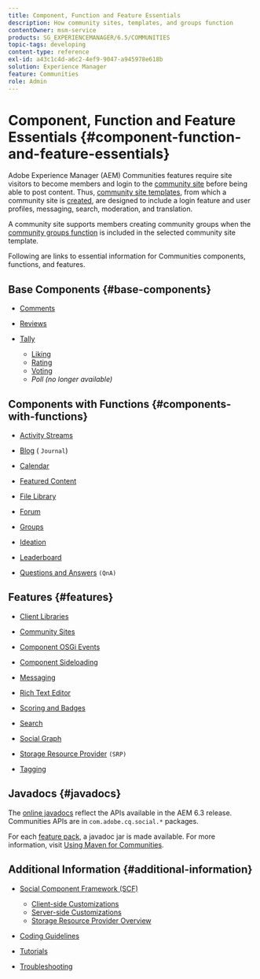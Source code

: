 ```yaml
---
title: Component, Function and Feature Essentials
description: How community sites, templates, and groups function
contentOwner: msm-service
products: SG_EXPERIENCEMANAGER/6.5/COMMUNITIES
topic-tags: developing
content-type: reference
exl-id: a43c1c4d-a6c2-4ef9-9047-a945978e618b
solution: Experience Manager
feature: Communities
role: Admin
---
```

# Component, Function and Feature Essentials  {#component-function-and-feature-essentials}

Adobe Experience Manager (AEM) Communities features require site visitors to become members and login to the [community site](overview.md#communitiessites) before being able to post content. Thus, [community site templates](sites.md), from which a community site is [created](sites-console.md), are designed to include a login feature and user profiles, messaging, search, moderation, and translation.

A community site supports members creating community groups when the [community groups function](functions.md#groups-function) is included in the selected community site template.

Following are links to essential information for Communities components, functions, and features.

## Base Components {#base-components}

* [Comments](essentials-comments.md)
* [Reviews](reviews-basics.md)
* [Tally](tally.md)

  * [Liking](essentials-liking.md)
  * [Rating](rating-basics.md)
  * [Voting](essentials-voting.md)
  * *Poll (no longer available)*

## Components with Functions {#components-with-functions}

* [Activity Streams](essentials-activities.md)
* [Blog](blog-developer-basics.md) ( `Journal`)

* [Calendar](calendar-basics-for-developers.md)
* [Featured Content](essentials-featured.md)
* [File Library](essentials-file-library.md)
* [Forum](essentials-forum.md)
* [Groups](essentials-groups.md)
* [Ideation](ideation.md)
* [Leaderboard](leaderboard.md)
* [Questions and Answers](qna-essentials.md) `(QnA)`

## Features {#features}

* [Client Libraries](clientlibs.md)
* [Community Sites](sites-for-developers.md)
* [Component OSGi Events](events.md)
* [Component Sideloading](sideloading.md)
* [Messaging](essentials-messaging.md)
* [Rich Text Editor](rte.md)
* [Scoring and Badges](configure-scoring.md)
* [Search](search-implementation.md)
* [Social Graph](essentials-socialgraph.md)
* [Storage Resource Provider](srp-and-ugc.md) `(SRP)`

* [Tagging](tag.md)

## Javadocs {#javadocs}

The [online javadocs](../../help/sites-developing/reference-materials.md) reflect the APIs available in the AEM 6.3 release.
Communities APIs are in `com.adobe.cq.social.*` packages.

For each [feature pack](deploy-communities.md#latestfeaturepack), a javadoc jar is made available. For more information, visit [Using Maven for Communities](maven.md#javadocs).

## Additional Information {#additional-information}

* [Social Component Framework (SCF)](scf.md)

  * [Client-side Customizations](client-customize.md)
  * [Server-side Customizations](server-customize.md)
  * [Storage Resource Provider Overview](srp.md)

* [Coding Guidelines](code-guide.md)
* [Tutorials](tutorials.md)
* [Troubleshooting](troubleshooting.md)
